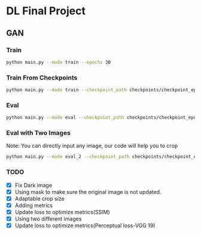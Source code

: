 # DL Final Project

## GAN

### Train

```bash
python main.py --mode train --epochs 30
```

### Train From Checkpoints

```bash
python main.py --mode train --checkpoint_path checkpoints/checkpoint_epoch_30.pth --epochs 50
```

### Eval

```bash
python main.py --mode eval --checkpoint_path checkpoints/checkpoint_epoch_95.pth --test_dir data-scenery-small-test
```

### Eval with Two Images

Note: You can directly input any image, our code will help you to crop

```bash
python main.py --mode eval_2 --checkpoint_path checkpoints/checkpoint_epoch_20.pth --image2 data-scenery-small-test/istock-612x612.jpg --image1 data-scenery-small-test/pexels-pripicart.jpg
```

### TODO

- [x] Fix Dark image
- [x] Using mask to make sure the original image is not updated.
- [x] Adaptable crop size
- [x] Adding metrics
- [x] Update loss to optimize metrics(SSIM)
- [x] Using two different images
- [x] Update loss to optimize metrics(Perceptual loss-VGG 19)
